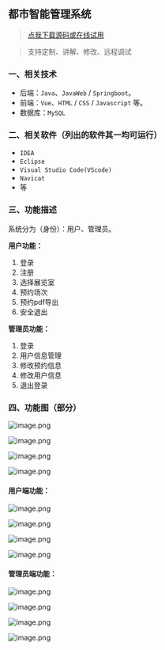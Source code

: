 ## 都市智能管理系统

> [点我下载源码或在线试用](https://www.notmaker.com/detail/950bcff16509414e995a04fc3537490b/ghbnew) 

> 支持定制、讲解、修改、远程调试

### 一、相关技术
- 后端：`Java`、`JavaWeb` / `Springboot`。
- 前端：`Vue`、`HTML` / `CSS` / `Javascript` 等。
- 数据库：`MySQL`

### 二、相关软件（列出的软件其一均可运行）
- `IDEA`
- `Eclipse`
- `Visual Studio Code(VScode)`
- `Navicat`
- 等

### 三、功能描述
系统分为（身份）：用户、管理员。

**用户功能：**
1. 登录
2. 注册
3. 选择展览室
4. 预约场次
5. 预约pdf导出
6. 安全退出


**管理员功能：**
1. 登录
2. 用户信息管理
3. 修改预约信息
4. 修改用户信息
5. 退出登录

### 四、功能图（部分）
![image.png](https://store.ptcc9.top/notmaker/user_upload/ba15bc64d0b24c178659372c9c4386bd/2024-02-24%2023:37:51_image.png)

![image.png](https://store.ptcc9.top/notmaker/user_upload/ba15bc64d0b24c178659372c9c4386bd/2024-02-24%2023:38:00_image.png)

![image.png](https://store.ptcc9.top/notmaker/user_upload/ba15bc64d0b24c178659372c9c4386bd/2024-02-24%2023:54:25_image.png)

![image.png](https://store.ptcc9.top/notmaker/user_upload/ba15bc64d0b24c178659372c9c4386bd/2024-02-24%2023:54:31_image.png)
#### 用户端功能：
![image.png](https://store.ptcc9.top/notmaker/user_upload/ba15bc64d0b24c178659372c9c4386bd/2024-02-24%2023:52:16_image.png)

![image.png](https://store.ptcc9.top/notmaker/user_upload/ba15bc64d0b24c178659372c9c4386bd/2024-02-24%2023:51:35_image.png)

![image.png](https://store.ptcc9.top/notmaker/user_upload/ba15bc64d0b24c178659372c9c4386bd/2024-02-24%2023:51:52_image.png)

![image.png](https://store.ptcc9.top/notmaker/user_upload/ba15bc64d0b24c178659372c9c4386bd/2024-02-24%2023:58:35_image.png)

#### 管理员端功能：
![image.png](https://store.ptcc9.top/notmaker/user_upload/ba15bc64d0b24c178659372c9c4386bd/2024-02-24%2023:56:09_image.png)

![image.png](https://store.ptcc9.top/notmaker/user_upload/ba15bc64d0b24c178659372c9c4386bd/2024-02-24%2023:56:19_image.png)

![image.png](https://store.ptcc9.top/notmaker/user_upload/ba15bc64d0b24c178659372c9c4386bd/2024-02-24%2023:56:35_image.png)

![image.png](https://store.ptcc9.top/notmaker/user_upload/ba15bc64d0b24c178659372c9c4386bd/2024-02-24%2023:56:46_image.png)
